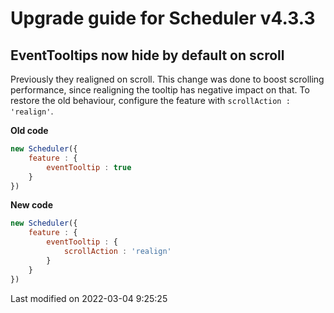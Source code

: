 # Upgrade guide for Scheduler v4.3.3

## EventTooltips now hide by default on scroll

Previously they realigned on scroll. This change was done to boost scrolling performance, since realigning the tooltip 
has negative impact on that. To restore the old behaviour, configure the feature with `scrollAction : 'realign'`.

**Old code**

```javascript
new Scheduler({
    feature : {
        eventTooltip : true
    }
})
```

**New code**

```javascript
new Scheduler({
    feature : {
        eventTooltip : {
            scrollAction : 'realign'
        }
    }
})
```


<p class="last-modified">Last modified on 2022-03-04 9:25:25</p>